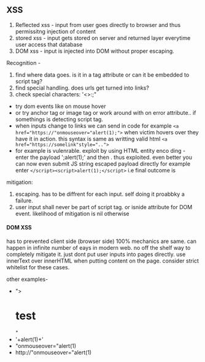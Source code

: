 ## XSS
1. Reflected xss - input from user goes directly to browser and thus permissitng injection of content
2. stored xss - input gets stored on server and returned layer everytime user access that database 
3. DOM xss - input is injected into DOM without proper escaping. 


Recognition -
1. find where data goes. is it in a tag attribute or can it be embedded to script tag?
2. find special handling.  does urls get turned into links? 
3. check special characters: '<>:;"


- try dom events like on mouse hover 
- <script>alert(1)</script>  or try anchor tag or image tag or work around with on error attribute.. if somethings is detecting script tag.
- when inputs change to links we can send in code for example `<a  href="https://"onmouseover="alert(1);">` when victim hovers over they have it in action. this syntax is same as writting valid html `<a href="https://somelink"style="..">` 
- for example <script> var token = 'user input here'; </script> is vulenrable. exploit by using HTML entity enco ding - enter the payload ';alert(1);' and then  <script> var token = ''; alert(1);''; </script> . thus exploited. 
even better you can now even submit JS string escaped payload directly  for example enter `</script><script>alert(1);</script>` i.e final outcome is <script> var token = '</script><script>alert(1);</script> 


mitigation: 
1. escaping. has to be diffrent for each input. self doing it proabbky a failure.
2. user input shall never be part of script tag. or isnide attribute for DOM event. likelihood of mitigation is nil otherwise  


#### DOM XSS 
has to prevented client side (browser side) 100% 
mechanics are same. can happen in infinite number of eays in modern web. no off the shelf way to completely mitigate it. just dont put user inputs into pages directly. use innerText over innerHTML when putting content on the page. consider strict whitelist for these cases. 

other examples- 
* "><h1>test</h1>"
* '+alert(1)+'
* "onmouseover="alert(1)
* http://"onmouseover="alert(1)

